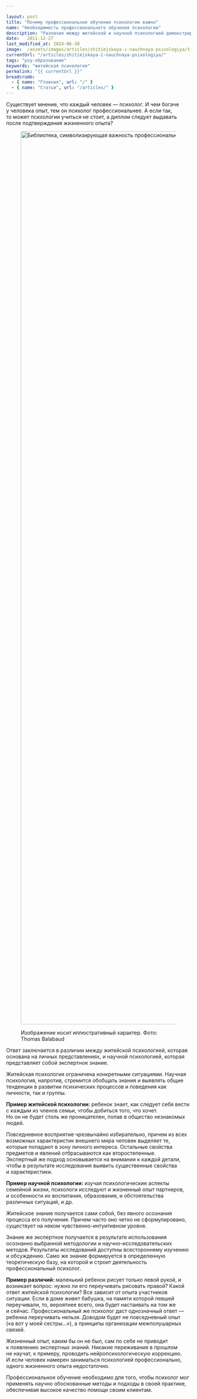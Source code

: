 ```yaml
---

layout: post
title: "Почему профессиональное обучение психологии важно"
name: "Необходимость профессионального обучения психологии"
description: "Различия между житейской и научной психологией демонстрируют важность профессионального образования для качественного оказания психологических услуг."
date:   2011-12-27			 
last_modified_at: 2024-06-30
image:  /assets/images/articles/zhitiejskaya-i-nauchnaya-psixologiya/tizer.webp
currentUrl: "/articles/zhitiejskaya-i-nauchnaya-psixologiya/"
tags: "psy-образование"
keywords: "житейская психология"
permalink: "{{ currentUrl }}"
breadcrumb:
  - { name: "Главная", url: "/" }
  - { name: "Статьи", url: "/articles/" }
---
```

<p>Существует мнение, что каждый человек&nbsp;— психолог. И&nbsp;чем богаче у&nbsp;человека опыт, тем он&nbsp;психолог профессиональнее. А&nbsp;если так, то&nbsp;может психологии учиться не&nbsp;стоит, а&nbsp;диплом следует выдавать после подтверждения жизненного опыта?</p>

 <figure itemscope itemtype="http://schema.org/ImageObject">
      <link itemprop="url"
        href="https://res.cloudinary.com/bartoshevich/image/upload/f_auto,q_auto/v1720457920/psycareer/library.jpg">
      <img class="image" 
        src="https://res.cloudinary.com/bartoshevich/image/upload/f_auto,q_auto/v1720457920/psycareer/library.jpg"
        srcset="https://res.cloudinary.com/bartoshevich/image/upload/w_640/f_auto,q_auto/v1720457920/psycareer/library.jpg  640w, 
          https://res.cloudinary.com/bartoshevich/image/upload/w_800/f_auto,q_auto/v1720457920/psycareer/library.jpg    800w,
          https://res.cloudinary.com/bartoshevich/image/upload/w_1300/f_auto,q_auto/v1720457920/psycareer/library.jpg   1300w, 
          https://res.cloudinary.com/bartoshevich/image/upload/w_1980/f_auto,q_auto/v1720457920/psycareer/library.jpg   1980w, 
          https://res.cloudinary.com/bartoshevich/image/upload/w_2500/f_auto,q_auto/v1720457920/psycareer/library.jpg   2500w,
          https://res.cloudinary.com/bartoshevich/image/upload/w_3000/f_auto,q_auto/v1720457920/psycareer/library.jpg   3000w,
          https://res.cloudinary.com/bartoshevich/image/upload/f_auto,q_auto/v1720457920/psycareer/library.jpg   3637w"
        sizes="100vw" alt="Библиотека, символизирующая важность профессионального образования"
        width="3637" height="2433" itemprop="contentUrl">
      <figcaption class="figcaption">
        <p>Изображение носит иллюстративный характер. Фото: Thomas Balabaud</p>
      </figcaption>
</figure>


<p>Ответ заключается в различии между житейской психологией, которая основана на личных представлениях, и научной психологией, которая представляет собой экспертное знание.</p>

<p>Житейская психология ограничена конкретными ситуациями. Научная психология, напротив, стремится обобщать знания и&nbsp;выявлять общие тенденции в&nbsp;развитии психических процессов и&nbsp;поведения как личности, так и&nbsp;группы.</p>

<p><strong>Пример житейской психологии:</strong> ребенок знает, как следует себя вести с&nbsp;каждым из&nbsp;членов семьи, чтобы добиться того, что хочет. Но&nbsp;он&nbsp;не&nbsp;будет столь&nbsp;же проницателен, попав в&nbsp;общество незнакомых людей.</p>

<p>Повседневное восприятие чрезвычайно избирательно, причем из&nbsp;всех возможных характеристик внешнего мира человек выделяет&nbsp;те, которые попадают в&nbsp;зону личного интереса. Остальные свойства предметов и&nbsp;явлений отбрасываются как второстепенные. Экспертный&nbsp;же подход основывается на&nbsp;внимании к&nbsp;каждой детали, чтобы в&nbsp;результате исследования выявить существенные свойства и&nbsp;характеристики.</p>


<p><strong>Пример научной психологии:</strong> изучая психологические аспекты семейной жизни, психологи исследуют и&nbsp;жизненный опыт партнеров, и&nbsp;особенности их&nbsp;воспитания, образования, и&nbsp;обстоятельства различных ситуаций, и&nbsp;др.</p>

<p>Житейское знание получается сами собой, без явного осознания процесса его получения. Причем часто оно четко не&nbsp;сформулировано, существует на&nbsp;неком чувственно-интуитивном уровне.</p>

<p> Знание&nbsp;же экспертное получается в&nbsp;результате использования осознанно выбранной методологии и&nbsp;научно-исследовательских методов. Результаты исследований доступны всестороннему изучению и&nbsp;обсуждению. Само&nbsp;же знание формируется в&nbsp;определенную теоретическую базу, на&nbsp;которой и&nbsp;строит деятельность профессиональный психолог.</p>

<p><strong>Пример различий: </strong> маленький ребенок рисует только левой рукой, и возникает вопрос: нужно ли его переучивать рисовать правой? Какой ответ житейской психологии? Все зависит от&nbsp;опыта участников ситуации. Если в&nbsp;доме живет бабушка, на&nbsp;памяти которой левшей переучивали, то, вероятнее всего, она будет настаивать на&nbsp;том&nbsp;же и&nbsp;сейчас. Профессиональный&nbsp;же психолог даст однозначный ответ&nbsp;— ребенка переучивать нельзя. Доводом будет не&nbsp;повседневный опыт («а&nbsp;вот у&nbsp;моей сестры...»), а&nbsp;принципы организации межполушарных связей.</p>

<p>Жизненный опыт, каким&nbsp;бы он&nbsp;не&nbsp;был, сам по&nbsp;себе не&nbsp;приводит к&nbsp;появлению экспертных знаний. Никакие переживания в&nbsp;прошлом не&nbsp;научат, к&nbsp;примеру, проводить нейропсихологическую коррекцию. И&nbsp;если человек намерен заниматься психологией профессионально, одного жизненного опыта недостаточно.</p>

<p>Профессиональное обучение необходимо для того, чтобы психолог мог применять научно обоснованные методы и&nbsp;подходы в&nbsp;своей практике, обеспечивая высокое качество помощи своим клиентам. </p>
